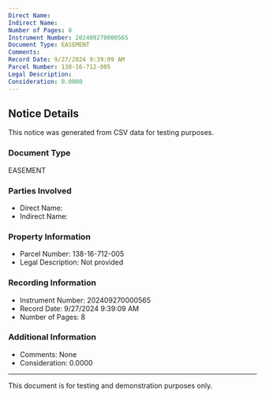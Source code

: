 ```yaml
---
Direct Name: 
Indirect Name: 
Number of Pages: 8
Instrument Number: 202409270000565
Document Type: EASEMENT
Comments: 
Record Date: 9/27/2024 9:39:09 AM
Parcel Number: 138-16-712-005
Legal Description: 
Consideration: 0.0000
---
```


## Notice Details

This notice was generated from CSV data for testing purposes.

### Document Type
EASEMENT

### Parties Involved
- Direct Name: 
- Indirect Name: 

### Property Information
- Parcel Number: 138-16-712-005
- Legal Description: Not provided

### Recording Information
- Instrument Number: 202409270000565
- Record Date: 9/27/2024 9:39:09 AM
- Number of Pages: 8

### Additional Information
- Comments: None
- Consideration: 0.0000

---

This document is for testing and demonstration purposes only.
